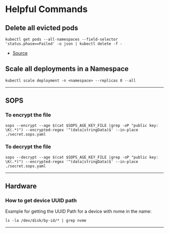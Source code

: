 # Helpful Commands

## Delete all evicted pods

```cli
kubectl get pods --all-namespaces --field-selector 'status.phase==Failed' -o json | kubectl delete -f -
```

- [Source](https://stackoverflow.com/a/54648944/1322471)

## Scale all deployments in a Namespace

```cli
kubectl scale deployment -n <namespace> --replicas 0 --all
```

---

## SOPS

### To encrypt the file

```cli
sops --encrypt --age $(cat $SOPS_AGE_KEY_FILE |grep -oP "public key: \K(.*)") --encrypted-regex '^(data|stringData)$' --in-place ./secret.sops.yaml
```

### To decrypt the file

```cli
sops --decrypt --age $(cat $SOPS_AGE_KEY_FILE |grep -oP "public key: \K(.*)") --encrypted-regex '^(data|stringData)$' --in-place ./secret.sops.yaml
```

---

## Hardware

### How to get device UUID path

Example for getting the UUID Path for a device with nvme in the name:

```cli
ls -la /dev/disk/by-id/* | grep nvme
```

---
